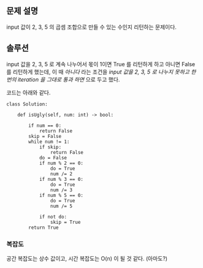 ## 문제 설명
input 값이 2, 3, 5 의 곱셈 조합으로 만들 수 있는 수인지 리턴하는 문제이다.

## 솔루션
input 값을 2, 3, 5 로 계속 나누어서 몫이 1이면 True 를 리턴하게 하고 아니면 False 를 리턴하게 했는데,
이 때 _아니다_ 라는 조건을 _input 값을 2, 3, 5 로 나누지 못하고 한번의 iteration 을 그대로 통과 하면_ 으로 두고 했다.

코드는 아래와 같다.

```python3
class Solution:

    def isUgly(self, num: int) -> bool:

        if num == 0:
            return False
        skip = False
        while num != 1:
            if skip:
                return False
            do = False
            if num % 2 == 0:
                do = True
                num /= 2
            if num % 3 == 0:
                do = True
                num /= 3
            if num % 5 == 0:
                do = True
                num /= 5

            if not do:
                skip = True
        return True
```

### 복잡도
공간 복잡도는 상수 값이고, 시간 복잡도는 O(n) 이 될 것 같다. (아마도?)
